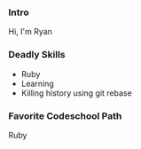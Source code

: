 ### Intro

Hi, I'm Ryan

### Deadly Skills

* Ruby
* Learning
* Killing history using git rebase

### Favorite Codeschool Path

Ruby
